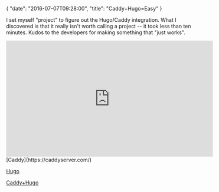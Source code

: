 {
  "date": "2016-07-07T09:28:00",
  "title": "Caddy+Hugo=Easy"
}

I set myself "project" to figure out the Hugo/Caddy integration.  What I discovered is that it really isn't worth calling a project -- it took less than ten minutes.  Kudos to the developers for making something that "just works".
<iframe width="560" height="315" src="https://www.youtube.com/embed/msa5ua7kZmQ?rel=0" frameborder="0" allowfullscreen></iframe>
[Caddy](https://caddyserver.com/)

[Hugo](https://gohugo.io/)

[Caddy+Hugo](https://caddyserver.com/docs/hugo)
